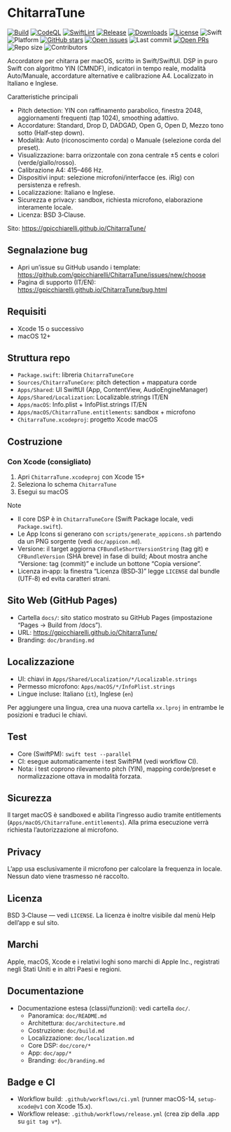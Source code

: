 # ChitarraTune

<!-- Badges -->
<p>
  <a href="https://github.com/gpicchiarelli/ChitarraTune/actions/workflows/ci.yml"><img alt="Build" src="https://github.com/gpicchiarelli/ChitarraTune/actions/workflows/ci.yml/badge.svg"></a>
  <a href="https://github.com/gpicchiarelli/ChitarraTune/actions/workflows/codeql.yml"><img alt="CodeQL" src="https://github.com/gpicchiarelli/ChitarraTune/actions/workflows/codeql.yml/badge.svg"></a>
  <a href="https://github.com/gpicchiarelli/ChitarraTune/actions/workflows/swiftlint.yml"><img alt="SwiftLint" src="https://github.com/gpicchiarelli/ChitarraTune/actions/workflows/swiftlint.yml/badge.svg"></a>
  <a href="https://github.com/gpicchiarelli/ChitarraTune/releases/latest"><img alt="Release" src="https://img.shields.io/github/v/release/gpicchiarelli/ChitarraTune?include_prereleases&label=release"></a>
  <a href="https://github.com/gpicchiarelli/ChitarraTune/releases"><img alt="Downloads" src="https://img.shields.io/github/downloads/gpicchiarelli/ChitarraTune/total?label=downloads"></a>
  <a href="LICENSE"><img alt="License" src="https://img.shields.io/github/license/gpicchiarelli/ChitarraTune?color=blue"></a>
  <img alt="Swift" src="https://img.shields.io/badge/Swift-5.9-orange?logo=swift">
  <img alt="Platform" src="https://img.shields.io/badge/platform-macOS-1f6feb?logo=apple">
  <a href="https://github.com/gpicchiarelli/ChitarraTune/stargazers"><img alt="GitHub stars" src="https://img.shields.io/github/stars/gpicchiarelli/ChitarraTune?style=social"></a>
  <a href="https://github.com/gpicchiarelli/ChitarraTune/issues"><img alt="Open issues" src="https://img.shields.io/github/issues/gpicchiarelli/ChitarraTune"></a>
  <img alt="Last commit" src="https://img.shields.io/github/last-commit/gpicchiarelli/ChitarraTune">
  <a href="https://github.com/gpicchiarelli/ChitarraTune/pulls"><img alt="Open PRs" src="https://img.shields.io/github/issues-pr/gpicchiarelli/ChitarraTune"></a>
  <img alt="Repo size" src="https://img.shields.io/github/repo-size/gpicchiarelli/ChitarraTune">
  <img alt="Contributors" src="https://img.shields.io/github/contributors/gpicchiarelli/ChitarraTune">
</p>

Accordatore per chitarra per macOS, scritto in Swift/SwiftUI. DSP in puro Swift con algoritmo YIN (CMNDF), indicatori in tempo reale, modalità Auto/Manuale, accordature alternative e calibrazione A4. Localizzato in Italiano e Inglese.

Caratteristiche principali
- Pitch detection: YIN con raffinamento parabolico, finestra 2048, aggiornamenti frequenti (tap 1024), smoothing adattivo.
- Accordature: Standard, Drop D, DADGAD, Open G, Open D, Mezzo tono sotto (Half‑step down).
- Modalità: Auto (riconoscimento corda) o Manuale (selezione corda del preset).
- Visualizzazione: barra orizzontale con zona centrale ±5 cents e colori (verde/giallo/rosso).
- Calibrazione A4: 415–466 Hz.
- Dispositivi input: selezione microfoni/interfacce (es. iRig) con persistenza e refresh.
- Localizzazione: Italiano e Inglese.
- Sicurezza e privacy: sandbox, richiesta microfono, elaborazione interamente locale.
- Licenza: BSD 3‑Clause.

Sito: https://gpicchiarelli.github.io/ChitarraTune/

## Segnalazione bug
- Apri un’issue su GitHub usando i template: https://github.com/gpicchiarelli/ChitarraTune/issues/new/choose
- Pagina di supporto (IT/EN): https://gpicchiarelli.github.io/ChitarraTune/bug.html

## Requisiti
- Xcode 15 o successivo
- macOS 12+

## Struttura repo
- `Package.swift`: libreria `ChitarraTuneCore`
- `Sources/ChitarraTuneCore`: pitch detection + mappatura corde
- `Apps/Shared`: UI SwiftUI (App, ContentView, AudioEngineManager)
- `Apps/Shared/Localization`: Localizable.strings IT/EN
- `Apps/macOS`: Info.plist + InfoPlist.strings IT/EN
- `Apps/macOS/ChitarraTune.entitlements`: sandbox + microfono
- `ChitarraTune.xcodeproj`: progetto Xcode macOS

## Costruzione
### Con Xcode (consigliato)
1. Apri `ChitarraTune.xcodeproj` con Xcode 15+
2. Seleziona lo schema `ChitarraTune`
3. Esegui su macOS

Note
- Il core DSP è in `ChitarraTuneCore` (Swift Package locale, vedi `Package.swift`).
- Le App Icons si generano con `scripts/generate_appicons.sh` partendo da un PNG sorgente (vedi `doc/appicon.md`).
 - Versione: il target aggiorna `CFBundleShortVersionString` (tag git) e `CFBundleVersion` (SHA breve) in fase di build; About mostra anche “Versione: tag (commit)” e include un bottone “Copia versione”.
 - Licenza in‑app: la finestra “Licenza (BSD‑3)” legge `LICENSE` dal bundle (UTF‑8) ed evita caratteri strani.

## Sito Web (GitHub Pages)
- Cartella `docs/`: sito statico mostrato su GitHub Pages (impostazione “Pages → Build from /docs”).
- URL: https://gpicchiarelli.github.io/ChitarraTune/
- Branding: `doc/branding.md`

## Localizzazione
- UI: chiavi in `Apps/Shared/Localization/*/Localizable.strings`
- Permesso microfono: `Apps/macOS/*/InfoPlist.strings`
- Lingue incluse: Italiano (`it`), Inglese (`en`)

Per aggiungere una lingua, crea una nuova cartella `xx.lproj` in entrambe le posizioni e traduci le chiavi.

## Test
- Core (SwiftPM): `swift test --parallel`
- CI: esegue automaticamente i test SwiftPM (vedi workflow CI). 
- Nota: i test coprono rilevamento pitch (YIN), mapping corde/preset e normalizzazione ottava in modalità forzata.

## Sicurezza
Il target macOS è sandboxed e abilita l’ingresso audio tramite entitlements (`Apps/macOS/ChitarraTune.entitlements`). Alla prima esecuzione verrà richiesta l’autorizzazione al microfono.

## Privacy
L’app usa esclusivamente il microfono per calcolare la frequenza in locale. Nessun dato viene trasmesso né raccolto.

## Licenza
BSD 3‑Clause — vedi `LICENSE`. La licenza è inoltre visibile dal menù Help dell’app e sul sito.

## Marchi
Apple, macOS, Xcode e i relativi loghi sono marchi di Apple Inc., registrati negli Stati Uniti e in altri Paesi e regioni.

## Documentazione
- Documentazione estesa (classi/funzioni): vedi cartella `doc/`.
  - Panoramica: `doc/README.md`
  - Architettura: `doc/architecture.md`
  - Costruzione: `doc/build.md`
  - Localizzazione: `doc/localization.md`
  - Core DSP: `doc/core/*`
  - App: `doc/app/*`
  - Branding: `doc/branding.md`

## Badge e CI
- Workflow build: `.github/workflows/ci.yml` (runner macOS-14, `setup-xcode@v1` con Xcode 15.x).
- Workflow release: `.github/workflows/release.yml` (crea zip della .app su `git tag v*`).
